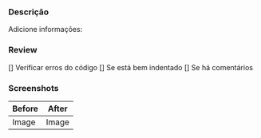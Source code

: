 ### Descrição
Adicione informações: 

### Review
[] Verificar erros do código
[] Se está bem indentado
[] Se há comentários

### Screenshots
| Before  | After |
| ------- | ----- |
|  Image  | Image |
